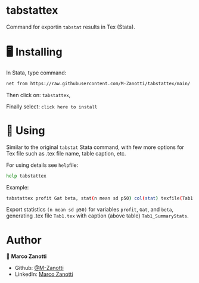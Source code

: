 # tabstattex
Command for exportin `tabstat` results in Tex (Stata).

# 🖥 Installing

In Stata, type command:

```sh
net from https://raw.githubusercontent.com/M-Zanotti/tabstattex/main/
```

Then click on: `tabstattex`,   

Finally select: `click here to install`


# 🚀 Using

Similar to the original `tabstat` Stata command, with few more options for Tex file such as .tex file name, table caption, etc.

For using details see `help`file:
```sh
help tabstattex
```


Example:

```sh
tabstattex profit Gat beta, stat(n mean sd p50) col(stat) texfile(Tab1.tex) caption("Tab1_SummaryStats")
```

Export statistics `(n mean sd p50)` for variables `profit`, `Gat`, and `beta`, generating .tex file `Tab1.tex` with caption (above table) `Tab1_SummaryStats`.

# Author
👤 **Marco Zanotti**

- Github: [@M-Zanotti](https://github.com/M-Zanotti)
- LinkedIn: [Marco Zanotti](https://www.linkedin.com/in/marco-zanotti-a3a615b3/)


